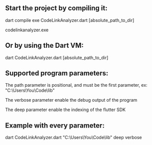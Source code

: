 ## Start the project by compiling it:
dart compile exe CodeLinkAnalyzer.dart [absolute_path_to_dir]

codelinkanalyzer.exe
## Or by using the Dart VM:
dart CodeLinkAnalyzer.dart [absolute_path_to_dir]

## Supported program parameters:
The path parameter is positional, and must be the first parameter, ex: "C:\Users\You\Code\lib"

The verbose parameter enable the debug output of the program

The deep parameter enable the indexing of the flutter SDK

## Example with every parameter:
dart CodeLinkAnalyzer.dart "C:\Users\You\Code\lib" deep verbose

